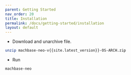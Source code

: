 ```yaml
---
parent: Getting Started
nav_order: 20
title: Installation
permalink: /docs/getting-started/installation
layout: default
---
```


- Download and unarchive file.

```sh
unzip machbase-neo-v{{site.latest_version}}-OS-ARCH.zip
```

- Run

```sh
machbase-neo
```